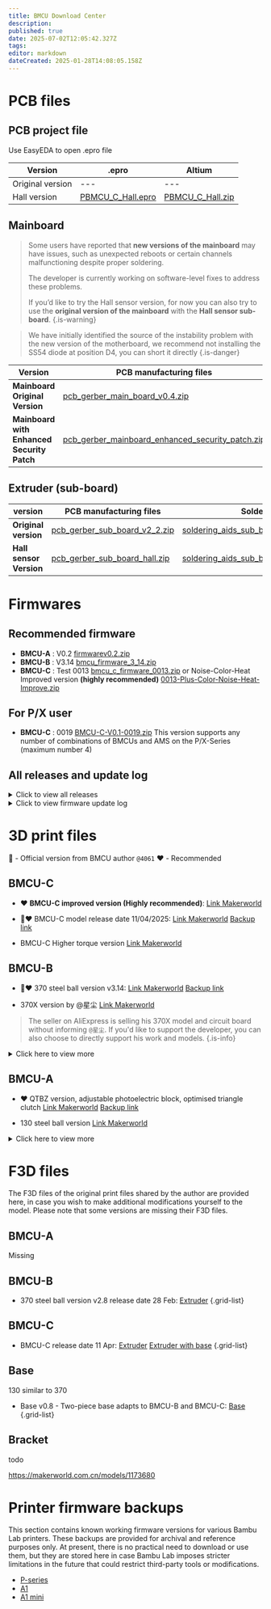 ```yaml
---
title: BMCU Download Center
description: 
published: true
date: 2025-07-02T12:05:42.327Z
tags: 
editor: markdown
dateCreated: 2025-01-28T14:08:05.158Z
---
```


# PCB files

## PCB project file
Use EasyEDA to open .epro file

| Version          | .epro                                                                                  | Altium                                                                               |
| ---------------- | -------------------------------------------------------------------------------------- | ------------------------------------------------------------------------------------ |
| Original version | ---                                                                                    | ---                                                                                  |
| Hall version     | [PBMCU_C_Hall.epro](/assets/files/download_center/pcb_files/project/PBMCU_C_Hall.epro) | [PBMCU_C_Hall.zip](/assets/files/download_center/pcb_files/project/PBMCU_C_Hall.zip) |

## Mainboard

> Some users have reported that **new versions of the mainboard** may have issues, such as unexpected reboots or certain channels malfunctioning despite proper soldering.
>
>The developer is currently working on software-level fixes to address these problems.
>
>If you’d like to try the Hall sensor version, for now you can also try to use the **original version of the mainboard**  with the **Hall sensor sub-board**.
{.is-warning}

> We have initially identified the source of the instability problem with the new version of the motherboard, we recommend not installing the SS54 diode at position D4, you can short it directly
{.is-danger}


| Version                                    | PCB manufacturing files                                                                                                                      | Soldering aids                                                                                                                                       |
| ------------------------------------------ | -------------------------------------------------------------------------------------------------------------------------------------------- | ---------------------------------------------------------------------------------------------------------------------------------------------------- |
| **Mainboard Original Version**             | [pcb_gerber_main_board_v0.4.zip](/assets/files/download_center/pcb_files/pcb_gerber_main_board_v0.4.zip)                                     | [soldering_aids_mainboard_v0.4.rar](/assets/files/download_center/pcb_files/soldering_aids_mainboard_v0.4.rar)                                       |
| **Mainboard with Enhanced Security Patch** | [pcb_gerber_mainboard_enhanced_security_patch.zip](/assets/files/download_center/pcb_files/pcb_gerber_mainboard_enhanced_security_patch.zip) | [soldering_aids_mainboard_enhanced_security_patch.rar](/assets/files/download_center/pcb_files/soldering_aids_mainboard_enhanced_security_patch.rar) |  |

## Extruder (sub-board)

| version                 | PCB manufacturing files                                                                                | Soldering aids                                                                                                                         |
| ----------------------- | ------------------------------------------------------------------------------------------------------ | -------------------------------------------------------------------------------------------------------------------------------------- |
| **Original version**    | [pcb_gerber_sub_board_v2_2.zip](/assets/files/download_center/pcb_files/pcb_gerber_sub_board_v2_2.zip) | [soldering_aids_sub_board_original_version.rar](/assets/files/download_center/pcb_files/soldering_aids_sub_board_original_version.rar) |
| **Hall sensor Version** | [pcb_gerber_sub_board_hall.zip](/assets/files/download_center/pcb_files/pcb_gerber_sub_board_hall.zip) | [soldering_aids_sub_board_hall.rar](/assets/files/download_center/pcb_files/soldering_aids_sub_board_hall.rar)                         |


# Firmwares

## Recommended firmware
- **BMCU-A** : V0.2 [firmwarev0.2.zip](/assets/files/download_center/firmware_and_source_code/bmcu_firmware_v0.2.zip)
- **BMCU-B** : V3.14 [bmcu_firmware_3_14.zip](/assets/files/download_center/firmware_and_source_code/bmcu_firmware_3_14.zip)
- **BMCU-C** : Test 0013 [bmcu_c_firmware_0013.zip](/assets/files/download_center/firmware_and_source_code/bmcu_c_firmware_0013.zip) 
or Noise-Color-Heat Improved version **(highly recommended)** [0013-Plus-Color-Noise-Heat-Improve.zip](/assets/files/download_center/firmware_and_source_code/0013-Plus-Color-Noise-Heat-Improve.zip)

## For P/X user

- **BMCU-C** : 0019 [BMCU-C-V0.1-0019.zip](/assets/files/download_center/firmware_and_source_code/BMCU-C-V0.1-0019.zip) This version supports any number of combinations of BMCUs and AMS on the P/X-Series (maximum number 4)

## All releases and update log

<details>
  <summary>Click to view all releases</summary>

#### Firmwares for BMCU-A
| Version | Firmware                                                                                          | Note                          | Src |
| ------- | ------------------------------------------------------------------------------------------------- | ----------------------------- | --- |
| V0.2    | [firmwarev0.2.zip](/assets/files/download_center/firmware_and_source_code/bmcu_firmware_v0.2.zip) | ⭐⭐⭐Recommended for **BMCU-A** |[src-bmcu-0-2.zip](/assets/files/download_center/firmware_and_source_code/src-bmcu-0-2.zip)|



#### Firmwares for BMCU-B
Firmware from this version onwards is adapted to the BMCU-B aka 370 version aka,
also starting to support the P-Series recognising the BMCU as an AMS system. 
| Version | Firmware                                                                                                    | Note                                          | Src                                                                                           |
| ------- | ----------------------------------------------------------------------------------------------------------- | --------------------------------------------- | --------------------------------------------------------------------------------------------- |
| 1.21.2  | [bmcu_firmware_1_21_2.zip](/assets/files/download_center/firmware_and_source_code/bmcu_firmware_1_21_2.zip) |                                               |
| 1.26    | [bmcu_firmware_1_26.zip](/assets/files/download_center/firmware_and_source_code/bmcu_firmware_1_26.zip)     |                                               |
| 2.06    | [bmcu_firmware_2_06.zip](/assets/files/download_center/firmware_and_source_code/bmcu_firmware_2_06.zip)     | For 370                                       |
| 2.22    | [bmcu_firmware_2_22.zip](/assets/files/download_center/firmware_and_source_code/bmcu_firmware_2_22.zip)     |                                               |
| 3.14    | [bmcu_firmware_3_14.zip](/assets/files/download_center/firmware_and_source_code/bmcu_firmware_3_14.zip)     | ⭐⭐⭐Recommended for **BMCU-B** aka 370 version | [src-bmcu-3-14.zip](/assets/files/download_center/firmware_and_source_code/src-bmcu-3-14.zip) |
| 3.31    | [bmcu_firmware_3_31.rar](/assets/files/download_center/firmware_and_source_code/bmcu_firmware_3_31.rar)     |                                               |

#### Firmware for BMCU-C
Firmware from this version adapted to BMCU-C

| Version | Firmware                                                                                                        | Note | Src                                                                                               |
| ------- | --------------------------------------------------------------------------------------------------------------- | ---- | ------------------------------------------------------------------------------------------------- |
| 4.9     | [bmcu_c_firmware_4_9.rar](/assets/files/download_center/firmware_and_source_code/bmcu_c_firmware_4_9.rar)       |      |                                                                                                   |
| 4.20    | [bmcu_c_firmware_4_20.rar](/assets/files/download_center/firmware_and_source_code/bmcu_c_firmware_4_20.zip)     |      |                                                                                                   |
| 4.23.3  | [bmcu_c_firmware_4_23_3.rar](/assets/files/download_center/firmware_and_source_code/bmcu_c_firmware_4_23_3.rar) |      |                                                                                                   |
| 4.24    |                                                                                                                 |      | [not available](/assets/files/download_center/firmware_and_source_code/abc.zip) |
| 0013    | [bmcu_c_firmware_0013.zip](/assets/files/download_center/firmware_and_source_code/bmcu_c_firmware_0013.zip)     |      | [not available](/assets/files/download_center/firmware_and_source_code/abc.zip) |
| 0013-Plus-Color-Noise-Heat-Improve    | [0013-Plus-Color-Noise-Heat-Improve.zip](/assets/files/download_center/firmware_and_source_code/0013-Plus-Color-Noise-Heat-Improve.zip)     |      | |
|0016|[BMCU-C-V0.1-0016.zip](/assets/files/download_center/firmware_and_source_code/BMCU-C-V0.1-0016.zip) |||
|0019|[BMCU-C-V0.1-0019.zip](/assets/files/download_center/firmware_and_source_code/BMCU-C-V0.1-0019.zip)|||

</details>

<details>
  <summary>Click to view firmware update log</summary>

### Update log

#### 0014 - 0019 
In these releases, support for multiple BMCUs and simultaneous BMCU/AMS use on the P-Series has been added.
  
Possible issues : Motor driver chip AT8236 gets hot for no reason, same as original 0013, PID fine tuning by @XC is not in place for now, possible motor overheating and gear wear problems.

In the version 0019 : Fixed the issue that the BMCU could not switch the filament type under the new AMS protocol

#### 0013-Plus-Color-Noise-Heat-Improve 
This version is @XC's secondary development version based on 0013, optimized the following:
- Improved the problem of motor heating
- Optimized the PID parameters
- Optimized the strength of biting consumables

This version will improve the heat and noise problem effectively to some extent.

In addition, this version adds different light effects, under flashing this firmware, the motherboard will be a rainbow breathing light, and the 4020 light of the channel will change with the color of the consumables (after you change the color of the consumables through studio and handy)


#### 0013
Change Pid parametres

#### V4.23.3
Added P-Series support (still in beta)
Fixed some anomalies that caused excessive resistance in the extrusion head
Added function: press buffer and then the motor enters a short feeding mode to load consumables

#### V4.20
Fixed a possible bug with refills.

#### V4.9
BMCU-C is supported for the first time, and the secondary board uses Hall sensors to replace photoelectric sensors.
Currently there is a known bug that all channels show material, regardless of whether the subboard is connected or not

#### V3.31
The BMCU will now performs buffer jittering at the stage where it cuts off the filament

#### V3.14
From this version onwards, the BMCU can automatically detect the direction of motor rotation, eliminating the need to manually reverse the power supply depending on the model/gear being printed.

The BMCU performs a jitter test to determine the motor direction for each channel and logs it the first time the printer is connected after the firmware is flashed.

If this direction needs to be reset, it is necessary to re-flash or remove the motherboard and press reset.

#### V3.10
1. Repair motor direction judgement bug
1. Repair the bug of rewind exit component.
1. The buffer will now brake immediately when it reaches the pressure instead of stopping freely, preventing the re-feed from bursting the five passes.
1. The motor will keep moving slowly at 3mm/s within 3s after feeding to prevent the feed from not reaching the extruder head.

</details>

# 3D print files
📢 - Official version from BMCU author `@4061`
❤️ - Recommended

## BMCU-C

- ❤️ **BMCU-C improved version (Highly recommended)**:
[Link Makerworld](https://makerworld.com/zh/models/1539594-bmcu-c-v0-2-model-kongming-optimized-final-version#profileId-1615601)

- 📢❤️ BMCU-C model release date 11/04/2025:
[Link Makerworld](https://makerworld.com/zh/models/1322913-bmcu-c-hall-sensor-version#profileId-1359453)
[Backup link](/assets/files/print_files/BMCU_C.3mf)

- BMCU-C Higher torque version
[Link Makerworld](https://makerworld.com/zh/models/1412302-bmcu-c-hall-370-high-torque-version?from=search#profileId-1493471)


## BMCU-B

- 📢❤️ 370 steel ball version v3.14:
[Link Makerworld](https://makerworld.com/zh/models/1250311-bmcu-370-steel-ball-version-v3-14#profileId-1288934)
[Backup link](/assets/files/print_files/370+v2.5+original.3mf)

- 370X version by @星尘
[Link Makerworld](https://makerworld.com/zh/models/1175070-bmcu-370x-surface-mount-micro-switch-glass-bead-tr?from=search#profileId-1184075)
> The seller on AliExpress is selling his 370X model and circuit board without informing `@星尘`. If you'd like to support the developer, you can also choose to directly support his work and models.
{.is-info}


<details>
  <summary>Click here to view more</summary>
 
- 📢370 version official version V2.5:
[Link Makerworld](https://makerworld.com/zh/models/1189069-bmcu-370-version-original-v2-5#profileId-1200559)
[Backup link](/assets/files/print_files/370+v2.5+original.3mf)

- 370 extended buffer version - based on v2.5
</details>

## BMCU-A

- ❤️ QTBZ version, adjustable photoelectric block, optimised triangle clutch
[Link Makerworld](https://makerworld.com/zh/models/1147006#profileId-1150436)
[Backup link](/assets/files/print_files/BMCU%20130%20QTBZ版本.3mf)

- 130 steel ball version
[Link Makerworld](https://makerworld.com/zh/models/1109868-bmcu_130-steel-ball-and-spring-clutch-version?from=search#profileId-1106230)


<details>
  <summary>Click here to view more</summary>

### 130 version
- 📢130 Original version by the author 
[Link Makerworld](https://makerworld.com/zh/models/1147522#profileId-1151118)
[Backup link](/assets/files/print_files/130%20Original%20version%20from%20author.3mf)


- ❤️ An optimised version collected by Yuekai, almost the author's original design, with the addition of a triangle clutch using springs
[Link Makerworld](https://makerworld.com/zh/models/1162813-bmcu-130-version-an-optimized-extruder-search-comb#profileId-1291386)
[Backup link](/assets/files/print_files/BMCU%20Yuekai%20wiki.yuekai.fr.3mf)

- Brackets for A1 and A1 mini, also can be used for early version 370
[Link Makerworld](https://makerworld.com/zh/models/1147116-bracket-for-bmcu-version-130-and-version-370#profileId-1289021)
[Backup link](/assets/files/print_files/Bracket%20for%20130%20and%20early%20370.3mf)
{.grid-list}

### 180 version
- ❤️‍🔥180 version by BXT
[Link Makerworld](https://makerworld.com/zh/models/1152568-gk180v2-component-model-180bmcu-assembly#profileId-1207144)
[Backup link](/assets/files/print_files/180%20version.3mf)
{.grid-list}
  
 </details>




# F3D files

The F3D files of the original print files shared by the author are provided here, in case you wish to make additional modifications yourself to the model. Please note that some versions are missing their F3D files.


## BMCU-A
Missing

## BMCU-B

- 370 steel ball version v2.8 release date 28 Feb:
[Extruder](/assets/files/print_files/f3d/BMCU_B_extruder_v2.8_date_2_28.f3d)
{.grid-list}

## BMCU-C

- BMCU-C release date 11 Apr:
[Extruder](/assets/files/print_files/f3d/BMCU_C_extruder_date_4_11.f3d)
[Extruder with base](/assets/files/print_files/f3d/BMCU_C_full_date_4_11.f3d)
{.grid-list}

## Base

130 similar to 370

- Base v0.8 - Two-piece base adapts to BMCU-B and BMCU-C:
[Base](/assets/files/print_files/f3d/BMCU_base_v0.8.f3d)
{.grid-list}

## Bracket

todo

https://makerworld.com.cn/models/1173680


# Printer firmware backups

This section contains known working firmware versions for various Bambu Lab printers. These backups are provided for archival and reference purposes only.
At present, there is no practical need to download or use them, but they are stored here in case Bambu Lab imposes stricter limitations in the future that could restrict third-party tools or modifications.

- [P-series](/assets/files/download_center/printer_firmware_backup/p1-01.07.zip)
- [A1](/assets/files/download_center/printer_firmware_backup/a1-01.04.zip)
- [A1 mini](/assets/files/download_center/printer_firmware_backup/a1mini-01.04.zip)